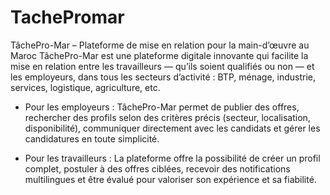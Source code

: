 # TachePromar
 TâchePro-Mar – Plateforme de mise en relation pour la main-d’œuvre au Maroc
TâchePro-Mar est une plateforme digitale innovante qui facilite la mise en relation entre les travailleurs — qu’ils soient qualifiés ou non — et les employeurs, dans tous les secteurs d’activité : BTP, ménage, industrie, services, logistique, agriculture, etc.

- Pour les employeurs :
TâchePro-Mar permet de publier des offres, rechercher des profils selon des critères précis (secteur, localisation, disponibilité), communiquer directement avec les candidats et gérer les candidatures en toute simplicité.

- Pour les travailleurs :
La plateforme offre la possibilité de créer un profil complet, postuler à des offres ciblées, recevoir des notifications multilingues et être évalué pour valoriser son expérience et sa fiabilité.
